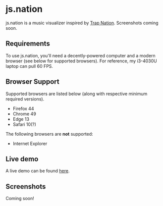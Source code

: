 # js.nation

js.nation is a music visualizer inspired by [Trap Nation](https://www.youtube.com/user/AllTrapNation). Screenshots
coming soon.

## Requirements
To use js.nation, you'll need a decently-powered computer and a modern browser (see below for supported browsers). For
reference, my i3-4030U laptop can pull 60 FPS.

## Browser Support
Supported browsers are listed below (along with respective minimum required versions).

- Firefox 44
- Chrome 49
- Edge 13
- Safari 10(?)

The following browsers are **not** supported:

- Internet Explorer

## Live demo
A live demo can be found [here](https://ts.caseif.net).

## Screenshots
Coming soon!
